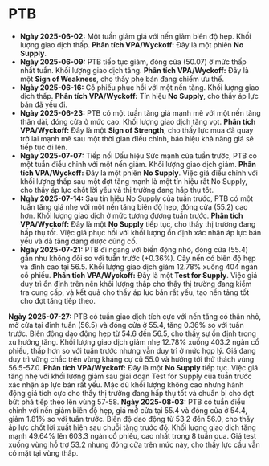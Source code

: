 # PTB

- **Ngày 2025-06-02:** Một tuần giảm giá với nến giảm biên độ hẹp. Khối lượng giao dịch thấp. **Phân tích VPA/Wyckoff:** Đây là một phiên **No Supply**.
- **Ngày 2025-06-09:** PTB tiếp tục giảm, đóng cửa (50.07) ở mức thấp nhất tuần. Khối lượng giao dịch tăng. **Phân tích VPA/Wyckoff:** Đây là một **Sign of Weakness**, cho thấy phe bán đang chiếm ưu thế.
- **Ngày 2025-06-16:** Cổ phiếu phục hồi với một nến tăng. Khối lượng giao dịch thấp. **Phân tích VPA/Wyckoff:** Tín hiệu **No Supply**, cho thấy áp lực bán đã yếu đi.
- **Ngày 2025-06-23:** PTB có một tuần tăng giá mạnh mẽ với một nến tăng thân dài, đóng cửa ở mức cao. Khối lượng giao dịch tăng vọt. **Phân tích VPA/Wyckoff:** Đây là một **Sign of Strength**, cho thấy lực mua đã quay trở lại mạnh mẽ sau một thời gian điều chỉnh, báo hiệu khả năng giá sẽ tiếp tục đi lên.
- **Ngày 2025-07-07:** Tiếp nối Dấu hiệu Sức mạnh của tuần trước, PTB có một tuần điều chỉnh với một nến giảm. Khối lượng giao dịch giảm. **Phân tích VPA/Wyckoff:** Đây là một phiên **No Supply**. Việc giá điều chỉnh với khối lượng thấp sau một đợt tăng mạnh là một tín hiệu rất No Supply, cho thấy áp lực chốt lời yếu và thị trường đang hấp thụ tốt.
- **Ngày 2025-07-14:** Sau tín hiệu No Supply của tuần trước, PTB có một tuần tăng giá nhẹ với một nến tăng biên độ hẹp, đóng cửa (55.2) cao hơn. Khối lượng giao dịch ở mức tương đương tuần trước. **Phân tích VPA/Wyckoff:** Đây là một **No Supply** tiếp tục, cho thấy thị trường đang hấp thụ tốt. Việc giá phục hồi với khối lượng ổn định xác nhận áp lực bán yếu và đà tăng đang được củng cố.
- **Ngày 2025-07-21:** PTB đi ngang với biến động nhỏ, đóng cửa (55.4) gần như không đổi so với tuần trước (+0.36%). Cây nến có biên độ hẹp và đỉnh cao tại 56.5. Khối lượng giao dịch giảm 12.78% xuống 404 ngàn cổ phiếu. **Phân tích VPA/Wyckoff:** Đây là một **Test for Supply**. Việc giá duy trì ổn định trên nền khối lượng thấp cho thấy thị trường đang kiểm tra cung cấp, và kết quả cho thấy áp lực bán rất yếu, tạo nền tảng tốt cho đợt tăng tiếp theo.


**Ngày 2025-07-27:** PTB có tuần giao dịch tích cực với nến tăng có thân nhỏ, mở cửa tại đỉnh tuần (56.5) và đóng cửa ở 55.4, tăng 0.36% so với tuần trước. Biên động dao động hẹp từ 54.6 đến 56.5, cho thấy sự ổn định trong xu hướng tăng. Khối lượng giao dịch giảm nhẹ 12.78% xuống 403.2 ngàn cổ phiếu, thấp hơn so với tuần trước nhưng vẫn duy trì ở mức hợp lý. Giá đang duy trì vững chắc trên vùng kháng cự cũ 55.0 và hướng tới thử thách vùng 56.5-57.0. **Phân tích VPA/Wyckoff:** Đây là một **No Supply** tiếp tục. Việc giá tăng nhẹ với khối lượng giảm sau giai đoạn Test for Supply của tuần trước xác nhận áp lực bán rất yếu. Mặc dù khối lượng không cao nhưng hành động giá tích cực cho thấy thị trường đang hấp thụ tốt và chuẩn bị cho đợt bứt phá tiếp theo lên vùng 57-58.
**Ngày 2025-08-03:**
PTB có tuần điều chỉnh với nến giảm biên độ hẹp, giá mở cửa tại 55.4 và đóng cửa ở 54.4, giảm 1.81% so với tuần trước. Biên độ dao động từ 53.2 đến 56.0, cho thấy áp lực chốt lời xuất hiện sau chuỗi tăng trước đó. Khối lượng giao dịch tăng mạnh 49.64% lên 603.3 ngàn cổ phiếu, cao nhất trong 8 tuần qua. Giá test xuống vùng hỗ trợ 53.2 nhưng đóng cửa trên mức này, cho thấy lực cầu vẫn có mặt tại vùng thấp.
